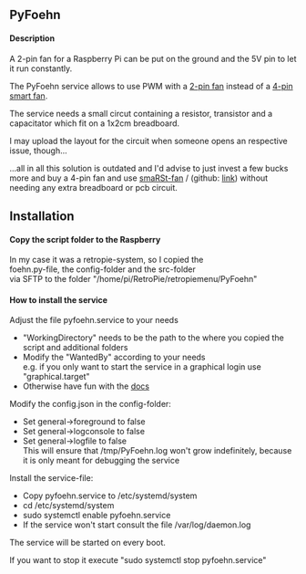 ## PyFoehn

#### Description

A 2-pin fan for a Raspberry Pi can be put on the ground and the 5V pin to let it run constantly.

The PyFoehn service allows to use PWM with a [2-pin fan](https://www.amazon.com/-/de/dp/B07RZF5W75) instead of a [4-pin smart fan](https://www.amazon.com/dp/B07DXRNYNX).

The service needs a small circut containing a resistor, transistor and a capacitator which fit on a 1x2cm breadboard.

I may upload the layout for the circuit when someone opens an respective issue, though...

...all in all this solution is outdated and I'd advise to just invest a few bucks more and buy a 4-pin fan and use [smaRSt-fan](https://medium.com/@olilay/how-to-keep-your-raspberry-pi-cool-and-quiet-with-a-smart-fan-ecd15f4dbf7b) / (github: [link](https://github.com/OliLay/smaRSt-fan)) without needing any extra breadboard or pcb circuit. 


## Installation

#### Copy the script folder to the Raspberry
In my case it was a retropie-system, so I copied the  
foehn.py-file, the config-folder and the src-folder  
via SFTP to the folder "/home/pi/RetroPie/retropiemenu/PyFoehn"

#### How to install the service
Adjust the file pyfoehn.service to your needs
* "WorkingDirectory" needs to be the path to the where you copied the script and additional folders
* Modify the "WantedBy" according to your needs  
e.g. if you only want to start the service in a graphical login use "graphical.target"
* Otherwise have fun with the [docs](https://www.freedesktop.org/software/systemd/man/systemd.service.html)

Modify the config.json in the config-folder:
* Set general->foreground to false
* Set general->logconsole to false
* Set general->logfile to false  
This will ensure that /tmp/PyFoehn.log won't grow indefinitely, because it is only meant for debugging the service

Install the service-file:  
* Copy pyfoehn.service to /etc/systemd/system
* cd /etc/systemd/system
* sudo systemctl enable pyfoehn.service
* If the service won't start consult the file /var/log/daemon.log

The service will be started on every boot.

If you want to stop it execute "sudo systemctl stop pyfoehn.service"